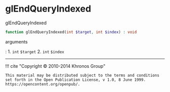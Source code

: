 # glEndQueryIndexed
glEndQueryIndexed

```php
function glEndQueryIndexed(int $target, int $index) : void
```

arguments

:    1. `int` `$target` 
    2. `int` `$index` 

---
     

!!! cite "Copyright © 2010-2014 Khronos Group"

    This material may be distributed subject to the terms and conditions set forth in the Open Publication License, v 1.0, 8 June 1999. https://opencontent.org/openpub/.